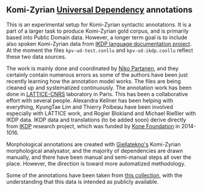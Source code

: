## Komi-Zyrian [Universal Dependency](universaldependencies.org) annotations

This is an experimental setup for Komi-Zyrian syntactic annotations. It is a part of a larger task to produce Komi-Zyrian gold corpus, and is primarily based into Public Domain data. However, a longer term goal is to include also spoken Komi-Zyrian data from [IKDP language documentation project](https://langdoc.github.io/IKDP). At the moment the files `kpv-ud-test.conllu` and `kpv-ud-ikdp.conllu` reflect these two data sources.

The work is mainly done and coordinated by [Niko Partanen](https://github.com/nikopartanen), and they certainly contain numerous errors as some of the authors have been just recently learning how the annotation model works. The files are being cleaned up and systematized continuously. The annotation work has been done in [LATTICE-CNRS](http://www.lattice.cnrs.fr/) laboratory in Paris. This has been a collaborative effort with several people. Alexandra Kellner has been helping with everything, KyungTae Lim and Thierry Poibeau have been involved especially with LATTICE work, and Rogier Blokland and Michael Rießler with IKDP data. IKDP data and translations (to be added soon) derive directly from [IKDP](https://langdoc.github.io/IKDP/) research project, which was funded by [Kone Foundation](koneensaatio.fi) in 2014-1016.

Morphological annotations are created with [Giellatekno's](http://giellatekno.uit.no/) Komi-Zyrian morphological analysator, and the majority of dependencies are drawn manually, and there have been manual and semi-manual steps all over the place. However, the direction is toward more automatized methodology.

Some of the annotations have been taken from [this collection](http://ilazki.thinkgeek.co.uk/brat/#/uralic/kpv), with the understanding that this data is intended as publicly available.
